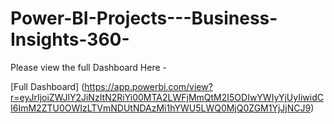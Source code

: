 # Power-BI-Projects---Business-Insights-360-

Please view the full Dashboard Here - 

[Full Dashboard] (https://app.powerbi.com/view?r=eyJrIjoiZWJlY2JiNzItN2RiYi00MTA2LWFjMmQtM2I5ODIwYWIyYjUyIiwidCI6ImM2ZTU0OWIzLTVmNDUtNDAzMi1hYWU5LWQ0MjQ0ZGM1YjJjNCJ9)

